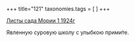 +++
title="121"
taxonomies.tags = [
]
+++


[Листы сада Мории 1 1924г](/agni/1924)




Явленную суровую школу с улыбкою прими́те.   


